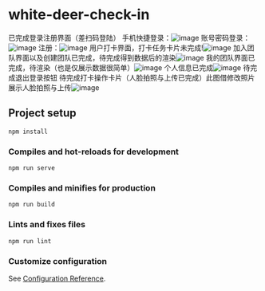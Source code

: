 # white-deer-check-in
已完成登录注册界面（差扫码登陆）
手机快捷登录：![image](https://github.com/user-attachments/assets/95543ab7-e671-4a29-92e4-2fe18b0c5c79)
账号密码登录：![image](https://github.com/user-attachments/assets/266fb196-d85c-4bc7-8e9d-180e62d79d20)
注册：![image](https://github.com/user-attachments/assets/6ed885cf-d345-47bc-8eb0-59a4cf54a0bf)
用户打卡界面，打卡任务卡片未完成!![image](https://github.com/user-attachments/assets/c13e779f-9b21-4893-b2ce-fcd079ce29ee)
加入团队界面以及创建团队已完成，待完成得到数据后的渲染![image](https://github.com/user-attachments/assets/7bb0db23-b84d-4478-a372-c3f620c163e5)
我的团队界面已完成，待渲染（也是仅展示数据很简单）![image](https://github.com/user-attachments/assets/2175c329-18eb-4405-8dde-9ad71d4996d0)
个人信息已完成![image](https://github.com/user-attachments/assets/2b0c7b3b-164e-45b5-aad8-babdde74778f)
待完成退出登录按钮
待完成打卡操作卡片（人脸拍照与上传已完成）此图借修改照片展示人脸拍照与上传![image](https://github.com/user-attachments/assets/8722ee0c-26b3-48de-9ee3-fd868a10d3da)
## Project setup
```
npm install
```

### Compiles and hot-reloads for development
```
npm run serve
```

### Compiles and minifies for production
```
npm run build
```

### Lints and fixes files
```
npm run lint
```

### Customize configuration
See [Configuration Reference](https://cli.vuejs.org/config/).
